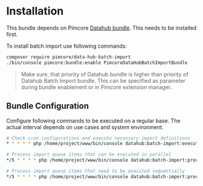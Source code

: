 # Installation

This bundle depends on Pimcore [Datahub bundle](https://github.com/pimcore/data-hub). This needs 
to be installed first. 

To install batch import use following commands: 

```bash
composer require pimcore/data-hub-batch-import
./bin/console pimcore:bundle:enable PimcoreDataHubBatchImportBundle
```

> Make sure, that priority of Datahub bundle is higher than priority of Datahub Batch Import bundle. 
> This can be specified as parameter during bundle enablement or in Pimcore extension manager. 

## Bundle Configuration

Configure following commands to be executed on a regular base. The actual interval depends on use cases and system environment.  

```bash 
# Check cron configurations and execute necessary import definitions
* * * * * php /home/project/www/bin/console datahub:batch-import:execute-cron

# Process import queue items that can be executed in parallel
*/5 * * * * php /home/project/www/bin/console datahub:batch-import:process-queue-parallel --processes=5

# Process import queue items that need to be executed sequentially 
*/5 * * * * php /home/project/www/bin/console datahub:batch-import:process-queue-sequential 
```
